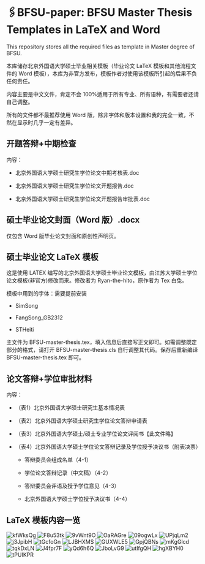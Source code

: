 # 🖇️BFSU-paper: BFSU Master Thesis Templates in LaTeX and Word

This repository stores all the required files as template in Master degree of BFSU. 

本库储存北京外国语大学硕士毕业相关模板（毕业论文 LaTeX 模板和其他流程文件的 Word 模板），本库为非官方发布，模板作者对使用该模板所引起的后果不负任何责任。

内容主要是中文文件，肯定不会 100%适用于所有专业、所有语种，有需要者还请自己调整。

所有的文件都不最推荐使用 Word 版，除非字体和版本设置和我的完全一致，不然在显示时几乎一定有差异。

## 开题答辩+中期检查

内容：

- 北京外国语大学硕士研究生学位论文中期考核表.doc
  
- 北京外国语大学硕士研究生学位论文开题报告.doc
  
- 北京外国语大学硕士研究生学位论文开题报告审批表.doc

## 硕士毕业论文封面（Word 版）.docx

仅包含 Word 版毕业论文封面和原创性声明页。

## 硕士毕业论文 LaTeX 模板

这是使用 LATEX 编写的北京外国语大学硕士毕业论文模板，由江苏大学硕士学位论文模板(非官方)修改而来。修改者为 Ryan-the-hito，原作者为 Tex 白兔。

模板中用到的字体：需要提前安装

- SimSong
  
- FangSong_GB2312
  
- STHeiti

主文件为 BFSU-master-thesis.tex，填入信息后直接写正文即可。如需调整既定部分的格式，请打开 BFSU-master-thesis.cls 自行调整其代码。保存后重新编译 BFSU-master-thesis.tex 即可。

## 论文答辩+学位审批材料

内容：

- （表1）北京外国语大学硕士研究生基本情况表

- （表2）北京外国语大学硕士研究生学位论文答辩申请表

- （表3）北京外国语大学硕士/硕士专业学位论文评阅书【此文件略】

- （表4）北京外国语大学硕士学位论文答辩记录及学位授予决议书（附表决票）
  
	- 答辩委员会组成名单（4-1）
   
 	- 学位论文答辩记录（中文稿）（4-2）
    
  	- 答辩委员会评语及授予学位意见（4-3）
  	  
  	- 北京外国语大学硕士学位授予决议书（4-4）

## LaTeX 模板内容一览

![kfWksQg](https://i.imgur.com/kfWksQg.png)
![F8u53tk](https://i.imgur.com/F8u53tk.png)
![9vWnt9O](https://i.imgur.com/9vWnt9O.png)
![OaRAGre](https://i.imgur.com/OaRAGre.png)
![09ogwLx](https://i.imgur.com/09ogwLx.png)
![UPjqLm2](https://i.imgur.com/UPjqLm2.png)
![j3JpibH](https://i.imgur.com/j3JpibH.png)
![tGcfoGn](https://i.imgur.com/tGcfoGn.png)
![LJBHXMS](https://i.imgur.com/LJBHXMS.png)
![GUXWLE5](https://i.imgur.com/GUXWLE5.png)
![GpjQBNs](https://i.imgur.com/GpjQBNs.png)
![mKgGlcd](https://i.imgur.com/mKgGlcd.png)
![tqkDxLN](https://i.imgur.com/tqkDxLN.png)
![J4fpr7F](https://i.imgur.com/J4fpr7F.png)
![yQd6h6Q](https://i.imgur.com/yQd6h6Q.png)
![JboLvG9](https://i.imgur.com/JboLvG9.png)
![utIfgQH](https://i.imgur.com/utIfgQH.png)
![hgXBYH0](https://i.imgur.com/hgXBYH0.png)
![tPUIKPR](https://i.imgur.com/tPUIKPR.png)